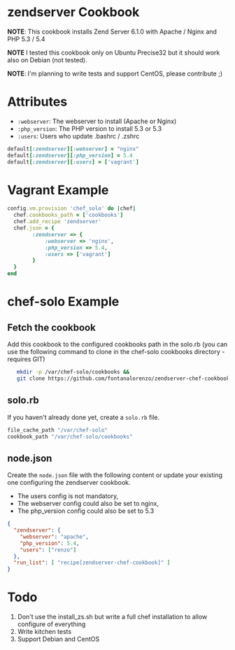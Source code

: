 zendserver Cookbook
===================
**NOTE**: This cookbook installs Zend Server 6.1.0 with Apache / Nginx and PHP 5.3 / 5.4

**NOTE** I tested this cookbook only on Ubuntu Precise32 but it should work also on Debian (not tested).

**NOTE**: I'm planning to write tests and support CentOS, please contribute ;)

Attributes
==========

 - `:webserver`: The webserver to install (Apache or Nginx)
 - `:php_version`: The PHP version to install 5.3 or 5.3
 - `:users`: Users who update .bashrc / .zshrc

```ruby
default[:zendserver][:webserver] = "nginx"
default[:zendserver][:php_version] = 5.4
default[:zendserver][:users] = ['vagrant']
```

Vagrant Example
================

```ruby
config.vm.provision 'chef_solo' do |chef|
  chef.cookbooks_path = ['cookbooks']
  chef.add_recipe 'zendserver'
  chef.json = {
        :zendserver => {
            :webserver => 'nginx',
            :php_version => 5.4,
            :users => ['vagrant']
        }
  }
end
```

chef-solo Example
=================

Fetch the cookbook
------------------
Add this cookbook to the configured cookbooks path in the solo.rb
(you can use the following command to clone in the chef-solo cookbooks directory - requires GIT)

```bash
   mkdir -p /var/chef-solo/cookbooks &&
   git clone https://github.com/fontanalorenzo/zendserver-chef-cookbook /var/chef-solo/cookbooks/zendserver-chef-cookbook
```

solo.rb
-------
If you haven't already done yet, create a `solo.rb` file.
```ruby
file_cache_path "/var/chef-solo"
cookbook_path "/var/chef-solo/cookbooks"
```

node.json
---------
Create the `node.json` file with the following content or update your existing one
configuring the zendserver cookbook.
- The users config is not mandatory,
- The webserver config could also be set to nginx,
- The php_version config could also be set to 5.3

```json
{
  "zendserver": {
    "webserver": "apache",
    "php_version": 5.4,
    "users": ["renzo"]
  },
  "run_list": [ "recipe[zendserver-chef-cookbook]" ]
}
```

Todo
====
1. Don't use the install_zs.sh but write a full chef installation to allow configure of everything
2. Write kitchen tests
3. Support Debian and CentOS
